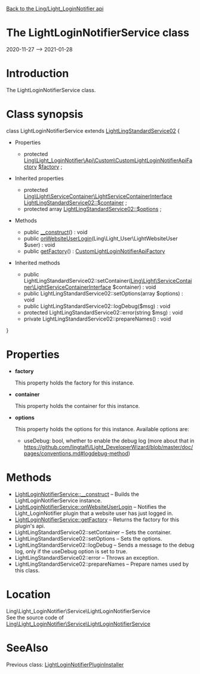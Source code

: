 [Back to the Ling/Light_LoginNotifier api](https://github.com/lingtalfi/Light_LoginNotifier/blob/master/doc/api/Ling/Light_LoginNotifier.md)



The LightLoginNotifierService class
================
2020-11-27 --> 2021-01-28






Introduction
============

The LightLoginNotifierService class.



Class synopsis
==============


class <span class="pl-k">LightLoginNotifierService</span> extends [LightLingStandardService02](https://github.com/lingtalfi/Light_LingStandardService/blob/master/doc/api/Ling/Light_LingStandardService/Service/LightLingStandardService02.md)  {

- Properties
    - protected [Ling\Light_LoginNotifier\Api\Custom\CustomLightLoginNotifierApiFactory](https://github.com/lingtalfi/Light_LoginNotifier/blob/master/doc/api/Ling/Light_LoginNotifier/Api/Custom/CustomLightLoginNotifierApiFactory.md) [$factory](#property-factory) ;

- Inherited properties
    - protected [Ling\Light\ServiceContainer\LightServiceContainerInterface](https://github.com/lingtalfi/Light/blob/master/doc/api/Ling/Light/ServiceContainer/LightServiceContainerInterface.md) [LightLingStandardService02::$container](#property-container) ;
    - protected array [LightLingStandardService02::$options](#property-options) ;

- Methods
    - public [__construct](https://github.com/lingtalfi/Light_LoginNotifier/blob/master/doc/api/Ling/Light_LoginNotifier/Service/LightLoginNotifierService/__construct.md)() : void
    - public [onWebsiteUserLogin](https://github.com/lingtalfi/Light_LoginNotifier/blob/master/doc/api/Ling/Light_LoginNotifier/Service/LightLoginNotifierService/onWebsiteUserLogin.md)(Ling\Light_User\LightWebsiteUser $user) : void
    - public [getFactory](https://github.com/lingtalfi/Light_LoginNotifier/blob/master/doc/api/Ling/Light_LoginNotifier/Service/LightLoginNotifierService/getFactory.md)() : [CustomLightLoginNotifierApiFactory](https://github.com/lingtalfi/Light_LoginNotifier/blob/master/doc/api/Ling/Light_LoginNotifier/Api/Custom/CustomLightLoginNotifierApiFactory.md)

- Inherited methods
    - public LightLingStandardService02::setContainer([Ling\Light\ServiceContainer\LightServiceContainerInterface](https://github.com/lingtalfi/Light/blob/master/doc/api/Ling/Light/ServiceContainer/LightServiceContainerInterface.md) $container) : void
    - public LightLingStandardService02::setOptions(array $options) : void
    - public LightLingStandardService02::logDebug($msg) : void
    - protected LightLingStandardService02::error(string $msg) : void
    - private LightLingStandardService02::prepareNames() : void

}




Properties
=============

- <span id="property-factory"><b>factory</b></span>

    This property holds the factory for this instance.
    
    

- <span id="property-container"><b>container</b></span>

    This property holds the container for this instance.
    
    

- <span id="property-options"><b>options</b></span>

    This property holds the options for this instance.
    Available options are:
    - useDebug: bool, whether to enable the debug log (more about that in https://github.com/lingtalfi/Light_DeveloperWizard/blob/master/doc/pages/conventions.md#logdebug-method)
    
    



Methods
==============

- [LightLoginNotifierService::__construct](https://github.com/lingtalfi/Light_LoginNotifier/blob/master/doc/api/Ling/Light_LoginNotifier/Service/LightLoginNotifierService/__construct.md) &ndash; Builds the LightLoginNotifierService instance.
- [LightLoginNotifierService::onWebsiteUserLogin](https://github.com/lingtalfi/Light_LoginNotifier/blob/master/doc/api/Ling/Light_LoginNotifier/Service/LightLoginNotifierService/onWebsiteUserLogin.md) &ndash; Notifies the Light_LoginNotifier plugin that a website user has just logged in.
- [LightLoginNotifierService::getFactory](https://github.com/lingtalfi/Light_LoginNotifier/blob/master/doc/api/Ling/Light_LoginNotifier/Service/LightLoginNotifierService/getFactory.md) &ndash; Returns the factory for this plugin's api.
- LightLingStandardService02::setContainer &ndash; Sets the container.
- LightLingStandardService02::setOptions &ndash; Sets the options.
- LightLingStandardService02::logDebug &ndash; Sends a message to the debug log, only if the useDebug option is set to true.
- LightLingStandardService02::error &ndash; Throws an exception.
- LightLingStandardService02::prepareNames &ndash; Prepare names used by this class.





Location
=============
Ling\Light_LoginNotifier\Service\LightLoginNotifierService<br>
See the source code of [Ling\Light_LoginNotifier\Service\LightLoginNotifierService](https://github.com/lingtalfi/Light_LoginNotifier/blob/master/Service/LightLoginNotifierService.php)



SeeAlso
==============
Previous class: [LightLoginNotifierPluginInstaller](https://github.com/lingtalfi/Light_LoginNotifier/blob/master/doc/api/Ling/Light_LoginNotifier/Light_PluginInstaller/LightLoginNotifierPluginInstaller.md)<br>
